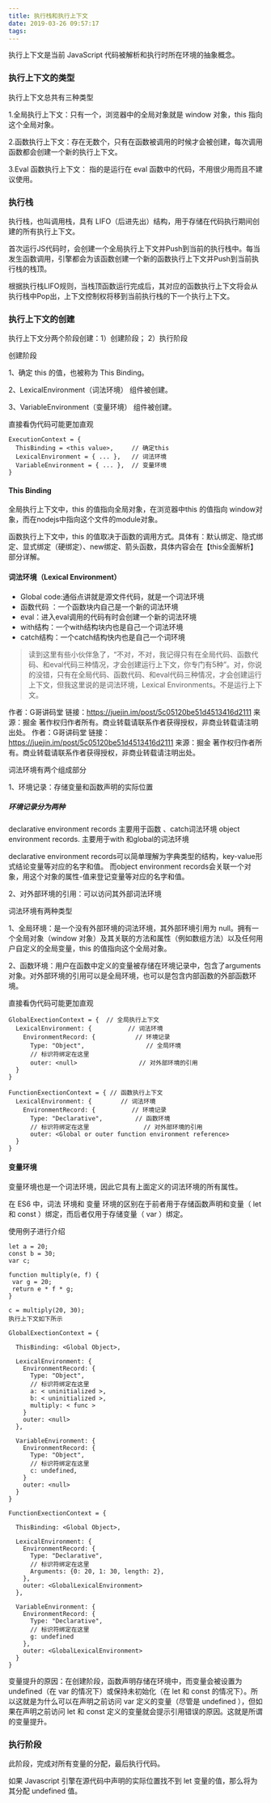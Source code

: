 ```yaml
---
title: 执行栈和执行上下文
date: 2019-03-26 09:57:17
tags:
---
```


执行上下文是当前 JavaScript 代码被解析和执行时所在环境的抽象概念。

### 执行上下文的类型

执行上下文总共有三种类型

  1.全局执行上下文：只有一个，浏览器中的全局对象就是 window 对象，this 指向这个全局对象。

  2.函数执行上下文：存在无数个，只有在函数被调用的时候才会被创建，每次调用函数都会创建一个新的执行上下文。

  3.Eval 函数执行上下文： 指的是运行在 eval 函数中的代码，不用很少用而且不建议使用。

### 执行栈

执行栈，也叫调用栈，具有 LIFO（后进先出）结构，用于存储在代码执行期间创建的所有执行上下文。

首次运行JS代码时，会创建一个全局执行上下文并Push到当前的执行栈中。每当发生函数调用，引擎都会为该函数创建一个新的函数执行上下文并Push到当前执行栈的栈顶。

根据执行栈LIFO规则，当栈顶函数运行完成后，其对应的函数执行上下文将会从执行栈中Pop出，上下文控制权将移到当前执行栈的下一个执行上下文。


### 执行上下文的创建

执行上下文分两个阶段创建：1）创建阶段； 2）执行阶段

创建阶段

1、确定 this 的值，也被称为 This Binding。

2、LexicalEnvironment（词法环境） 组件被创建。

3、VariableEnvironment（变量环境） 组件被创建。

直接看伪代码可能更加直观
```
ExecutionContext = {  
  ThisBinding = <this value>,     // 确定this 
  LexicalEnvironment = { ... },   // 词法环境
  VariableEnvironment = { ... },  // 变量环境
}
```
<!--more-->
#### This Binding

全局执行上下文中，this 的值指向全局对象，在浏览器中this 的值指向 window对象，而在nodejs中指向这个文件的module对象。

函数执行上下文中，this 的值取决于函数的调用方式。具体有：默认绑定、隐式绑定、显式绑定（硬绑定）、new绑定、箭头函数，具体内容会在【this全面解析】部分详解。

#### 词法环境（Lexical Environment）
- Global code:通俗点讲就是源文件代码，就是一个词法环境
- 函数代码 ：一个函数块内自己是一个新的词法环境
- eval：进入eval调用的代码有时会创建一个新的词法环境
- with结构：一个with结构块内也是自己一个词法环境
- catch结构：一个catch结构快内也是自己一个词环境

>读到这里有些小伙伴急了，“不对，不对，我记得只有在全局代码、函数代码、和eval代码三种情况，才会创建运行上下文，你专门有5种”。对，你说的没错，只有在全局代码、函数代码、和eval代码三种情况，才会创建运行上下文，但我这里说的是词法环境，Lexical Environments。不是运行上下文。

作者：G哥讲码堂
链接：https://juejin.im/post/5c05120be51d4513416d2111
来源：掘金
著作权归作者所有。商业转载请联系作者获得授权，非商业转载请注明出处。
作者：G哥讲码堂
链接：https://juejin.im/post/5c05120be51d4513416d2111
来源：掘金
著作权归作者所有。商业转载请联系作者获得授权，非商业转载请注明出处。

词法环境有两个组成部分

1、环境记录：存储变量和函数声明的实际位置
##### 环境记录分为两种
  declarative environment records 主要用于函数 、catch词法环境
  object environment records.     主要用于with 和global的词法环境

  declarative environment records可以简单理解为字典类型的结构，key-value形式结论变量等对应的名字和值。
  而object environment records会关联一个对象，用这个对象的属性-值来登记变量等对应的名字和值。


2、对外部环境的引用：可以访问其外部词法环境

词法环境有两种类型

1、全局环境：是一个没有外部环境的词法环境，其外部环境引用为 null。拥有一个全局对象（window 对象）及其关联的方法和属性（例如数组方法）以及任何用户自定义的全局变量，this 的值指向这个全局对象。

2、函数环境：用户在函数中定义的变量被存储在环境记录中，包含了arguments 对象。对外部环境的引用可以是全局环境，也可以是包含内部函数的外部函数环境。

直接看伪代码可能更加直观
```
GlobalExectionContext = {  // 全局执行上下文
  LexicalEnvironment: {          // 词法环境
    EnvironmentRecord: {           // 环境记录
      Type: "Object",                 // 全局环境
      // 标识符绑定在这里 
      outer: <null>                 // 对外部环境的引用
  }  
}

FunctionExectionContext = { // 函数执行上下文
  LexicalEnvironment: {        // 词法环境
    EnvironmentRecord: {          // 环境记录
      Type: "Declarative",         // 函数环境
      // 标识符绑定在这里               // 对外部环境的引用
      outer: <Global or outer function environment reference>  
  }  
}
```
#### 变量环境

变量环境也是一个词法环境，因此它具有上面定义的词法环境的所有属性。

在 ES6 中，词法 环境和 变量 环境的区别在于前者用于存储函数声明和变量（ let 和 const ）绑定，而后者仅用于存储变量（ var ）绑定。

使用例子进行介绍
```
let a = 20;  
const b = 30;  
var c;

function multiply(e, f) {  
 var g = 20;  
 return e * f * g;  
}

c = multiply(20, 30);
执行上下文如下所示

GlobalExectionContext = {

  ThisBinding: <Global Object>,

  LexicalEnvironment: {  
    EnvironmentRecord: {  
      Type: "Object",  
      // 标识符绑定在这里  
      a: < uninitialized >,  
      b: < uninitialized >,  
      multiply: < func >  
    }  
    outer: <null>  
  },

  VariableEnvironment: {  
    EnvironmentRecord: {  
      Type: "Object",  
      // 标识符绑定在这里  
      c: undefined,  
    }  
    outer: <null>  
  }  
}

FunctionExectionContext = {  

  ThisBinding: <Global Object>,

  LexicalEnvironment: {  
    EnvironmentRecord: {  
      Type: "Declarative",  
      // 标识符绑定在这里  
      Arguments: {0: 20, 1: 30, length: 2},  
    },  
    outer: <GlobalLexicalEnvironment>  
  },

  VariableEnvironment: {  
    EnvironmentRecord: {  
      Type: "Declarative",  
      // 标识符绑定在这里  
      g: undefined  
    },  
    outer: <GlobalLexicalEnvironment>  
  }  
}
```
变量提升的原因：在创建阶段，函数声明存储在环境中，而变量会被设置为 undefined（在 var 的情况下）或保持未初始化（在 let 和 const 的情况下）。所以这就是为什么可以在声明之前访问 var 定义的变量（尽管是 undefined ），但如果在声明之前访问 let 和 const 定义的变量就会提示引用错误的原因。这就是所谓的变量提升。

### 执行阶段

此阶段，完成对所有变量的分配，最后执行代码。

如果 Javascript 引擎在源代码中声明的实际位置找不到 let 变量的值，那么将为其分配 undefined 值。